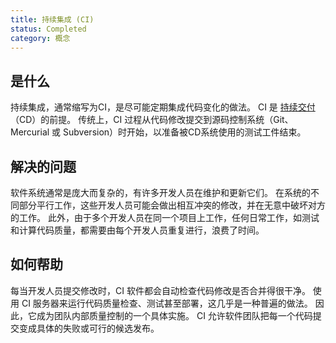 ```yaml
---
title: 持续集成 (CI)
status: Completed 
category: 概念
---
```


## 是什么

持续集成，通常缩写为CI，是尽可能定期集成代码变化的做法。
CI 是 [持续交付](/zh/continuous_delivery/)（CD）的前提。
传统上，CI 过程从代码修改提交到源码控制系统（Git、Mercurial 或 Subversion）时开始，以准备被CD系统使用的测试工件结束。

## 解决的问题

软件系统通常是庞大而复杂的，有许多开发人员在维护和更新它们。
在系统的不同部分平行工作，这些开发人员可能会做出相互冲突的修改，并在无意中破坏对方的工作。
此外，由于多个开发人员在同一个项目上工作，任何日常工作，如测试和计算代码质量，都需要由每个开发人员重复进行，浪费了时间。

## 如何帮助

每当开发人员提交修改时，CI 软件都会自动检查代码修改是否合并得很干净。
使用 CI 服务器来运行代码质量检查、测试甚至部署，这几乎是一种普遍的做法。
因此，它成为团队内部质量控制的一个具体实施。
CI 允许软件团队把每一个代码提交变成具体的失败或可行的候选发布。

